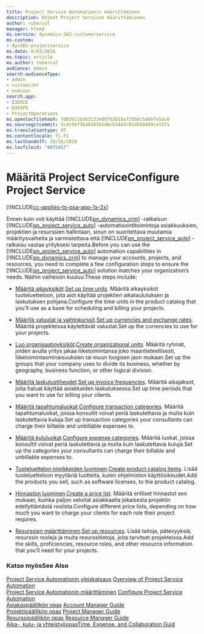 ```yaml
---
title: Project Service Automationin määrittäminen
description: Ohjeet Project Servicen määrittämiseen
author: ruhercul
manager: kfend
ms.service: dynamics-365-customerservice
ms.custom:
- dyn365-projectservice
ms.date: 8/03/2018
ms.topic: article
ms.author: ruhercul
audience: Admin
search.audienceType:
- admin
- customizer
- enduser
search.app:
- D365CE
- D365PS
- ProjectOperations
ms.openlocfilehash: fd02611b5b3133e097b2818a725b6c5d667e5ac0
ms.sourcegitcommit: 5c4c9bf3ba018562d6cb3443c01d550489c415fa
ms.translationtype: HT
ms.contentlocale: fi-FI
ms.lasthandoff: 10/16/2020
ms.locfileid: "4075457"
---
```

# <a name="configure-project-service"></a><span data-ttu-id="0826a-103">Määritä Project Service</span><span class="sxs-lookup"><span data-stu-id="0826a-103">Configure Project Service</span></span>

[!INCLUDE[cc-applies-to-psa-app-1x-2x](../includes/cc-applies-to-psa-app-1x-2x.md)]

<span data-ttu-id="0826a-104">Ennen kuin voit käyttää [!INCLUDE[pn_dynamics_crm](../includes/pn-dynamics-crm.md)] -ratkaisun [!INCLUDE[pn_project_service_auto](../includes/pn-project-service-auto.md)] -automatisointitoimintoja asiakkuuksien, projektien ja resurssien hallintaan, sinun on suoritettava muutamia määritysvaiheita ja varmistettava että [!INCLUDE[pn_project_service_auto](../includes/pn-project-service-auto.md)] -ratkaisu vastaa yrityksesi tarpeita.</span><span class="sxs-lookup"><span data-stu-id="0826a-104">Before you can use the [!INCLUDE[pn_project_service_auto](../includes/pn-project-service-auto.md)] automation capabilities in [!INCLUDE[pn_dynamics_crm](../includes/pn-dynamics-crm.md)] to manage your accounts, projects, and resources, you need to complete a few configuration steps to ensure the [!INCLUDE[pn_project_service_auto](../includes/pn-project-service-auto.md)] solution matches your organization’s needs.</span></span> <span data-ttu-id="0826a-105">Näihin vaiheisiin kuuluu:</span><span class="sxs-lookup"><span data-stu-id="0826a-105">These steps include:</span></span>  
  
-   <span data-ttu-id="0826a-106">[Määritä aikayksiköt](../psa/set-up-time-units.md).</span><span class="sxs-lookup"><span data-stu-id="0826a-106">[Set up time units](../psa/set-up-time-units.md).</span></span> <span data-ttu-id="0826a-107">Määritä aikayksiköt tuoteluetteloon, jota aiot käyttää projektien aikataulutuksen ja laskutuksen pohjana.</span><span class="sxs-lookup"><span data-stu-id="0826a-107">Configure the time units in the product catalog that you’ll use as a base for scheduling and billing your projects.</span></span>  
  
-   <span data-ttu-id="0826a-108">[Määritä valuutat ja vaihtokurssit](../psa/set-up-currencies-exchange-rates.md).</span><span class="sxs-lookup"><span data-stu-id="0826a-108">[Set up currencies and exchange rates](../psa/set-up-currencies-exchange-rates.md).</span></span> <span data-ttu-id="0826a-109">Määritä projekteissa käytettävät valuutat.</span><span class="sxs-lookup"><span data-stu-id="0826a-109">Set up the currencies to use for your projects.</span></span>  
  
-   <span data-ttu-id="0826a-110">[Luo organisaatioyksiköt](../psa/create-organizational-units.md).</span><span class="sxs-lookup"><span data-stu-id="0826a-110">[Create organizational units](../psa/create-organizational-units.md).</span></span> <span data-ttu-id="0826a-111">Määritä ryhmät, joiden avulla yritys jakaa liiketoimintansa joko maantieteellisesti,  liiketoimintaominaisuuksien tai muun loogisen jaon mukaan.</span><span class="sxs-lookup"><span data-stu-id="0826a-111">Set up the groups that your company uses to divide its business, whether by geography, business function, or other logical division.</span></span>  
  
-   <span data-ttu-id="0826a-112">[Määritä laskutustiheydet](../psa/set-up-invoice-frequencies.md).</span><span class="sxs-lookup"><span data-stu-id="0826a-112">[Set up invoice frequencies](../psa/set-up-invoice-frequencies.md).</span></span> <span data-ttu-id="0826a-113">Määritä aikajaksot, joita haluat käyttää asiakkaiden laskutuksessa.</span><span class="sxs-lookup"><span data-stu-id="0826a-113">Set up time periods that you want to use for billing your clients.</span></span>  
  
-   <span data-ttu-id="0826a-114">[Määritä tapahtumaluokat](../psa/configure-transaction-categories.md).</span><span class="sxs-lookup"><span data-stu-id="0826a-114">[Configure transaction categories](../psa/configure-transaction-categories.md).</span></span> <span data-ttu-id="0826a-115">Määritä tapahtumaluokat, joissa konsultit voivat periä laskutettavia ja muita kuin laskutettavia kuluja.</span><span class="sxs-lookup"><span data-stu-id="0826a-115">Set up transaction categories your consultants can charge their billable and unbillable expenses to.</span></span>  
  
-   <span data-ttu-id="0826a-116">[Määritä kululuokat](../psa/configure-expense-categories.md).</span><span class="sxs-lookup"><span data-stu-id="0826a-116">[Configure expense categories](../psa/configure-expense-categories.md).</span></span> <span data-ttu-id="0826a-117">Määritä luokat, joissa konsultit voivat periä laskutettavia ja muita kuin laskutettavia kuluja.</span><span class="sxs-lookup"><span data-stu-id="0826a-117">Set up the categories your consultants can charge their billable and unbillable expenses to.</span></span>  
  
-   <span data-ttu-id="0826a-118">[Tuoteluettelon nimikkeiden luominen](../psa/create-product-catalog-items.md).</span><span class="sxs-lookup"><span data-stu-id="0826a-118">[Create product catalog items](../psa/create-product-catalog-items.md).</span></span> <span data-ttu-id="0826a-119">Lisää tuoteluetteloon myytäviä tuotteita, kuten ohjelmiston käyttöoikeudet.</span><span class="sxs-lookup"><span data-stu-id="0826a-119">Add the products you sell, such as software licenses, to the product catalog.</span></span>  
  
-   <span data-ttu-id="0826a-120">[Hinnaston luominen](../psa/create-price-list.md).</span><span class="sxs-lookup"><span data-stu-id="0826a-120">[Create a price list](../psa/create-price-list.md).</span></span> <span data-ttu-id="0826a-121">Määritä erilliset hinnastot sen mukaan, kuinka paljon veloitat asiakkaalta jokaisesta projektin edellyttämästä roolista.</span><span class="sxs-lookup"><span data-stu-id="0826a-121">Configure different price lists, depending on how much you want to charge your clients for each role their project requires.</span></span>  
  
-   <span data-ttu-id="0826a-122">[Resurssien määrittäminen](../psa/set-up-resources.md).</span><span class="sxs-lookup"><span data-stu-id="0826a-122">[Set up resources](../psa/set-up-resources.md).</span></span> <span data-ttu-id="0826a-123">Lisää taitoja, pätevyyksiä, resurssin rooleja ja muita resurssitietoja, joita tarvitset projekteissa.</span><span class="sxs-lookup"><span data-stu-id="0826a-123">Add the skills, proficiencies, resource roles, and other resource information that you’ll need for your projects.</span></span>  
  
### <a name="see-also"></a><span data-ttu-id="0826a-124">Katso myös</span><span class="sxs-lookup"><span data-stu-id="0826a-124">See Also</span></span>  
 <span data-ttu-id="0826a-125">[Project Service Automationin yleiskatsaus](../psa/overview.md) </span><span class="sxs-lookup"><span data-stu-id="0826a-125">[Overview of Project Service Automation](../psa/overview.md) </span></span>  
 <span data-ttu-id="0826a-126">[Project Service Automationin määrittäminen](../psa/configure.md) </span><span class="sxs-lookup"><span data-stu-id="0826a-126">[Configure Project Service Automation](../psa/configure.md) </span></span>  
 <span data-ttu-id="0826a-127">[Asiakaspäällikön opas](../psa/account-manager-guide.md) </span><span class="sxs-lookup"><span data-stu-id="0826a-127">[Account Manager Guide](../psa/account-manager-guide.md) </span></span>  
 <span data-ttu-id="0826a-128">[Projektipäällikön opas](../psa/project-manager-guide.md) </span><span class="sxs-lookup"><span data-stu-id="0826a-128">[Project Manager Guide](../psa/project-manager-guide.md) </span></span>  
 <span data-ttu-id="0826a-129">[Resurssipäällikön opas](../psa/resource-manager-guide.md) </span><span class="sxs-lookup"><span data-stu-id="0826a-129">[Resource Manager Guide](../psa/resource-manager-guide.md) </span></span>  
 [<span data-ttu-id="0826a-130">Aika-, kulu- ja yhteistyöopas</span><span class="sxs-lookup"><span data-stu-id="0826a-130">Time, Expense, and Collaboration Guid</span></span>](../psa/time-expense-collaboration-guide.md)
